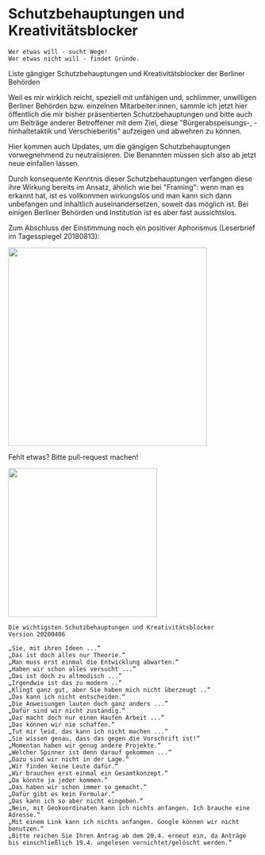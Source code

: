 # Schutzbehauptungen und Kreativitätsblocker

```
Wer etwas will - sucht Wege!
Wer etwas nicht will - findet Gründe.
```


Liste gängiger Schutzbehauptungen und Kreativitätsblocker der Berliner Behörden

Weil es mir wirklich reicht, speziell mit unfähigen und, schlimmer, unwilligen Berliner Behörden bzw. einzelnen Mitarbeiter:innen, sammle ich jetzt hier öffentlich die mir bisher präsentierten Schutzbehauptungen und bitte auch um Beiträge anderer Betroffener mit dem Ziel, diese "Bürgerabspeisungs-, -hinhaltetaktik und Verschieberitis" aufzeigen und abwehren zu können. 

Hier kommen auch Updates, um die gängigen Schutzbehauptungen vorwegnehmend zu neutralisieren. Die Benannten müssen sich also ab jetzt neue einfallen lassen.

Durch konsequente Kenntnis dieser Schutzbehauptungen verfangen diese ihre Wirkung bereits im Ansatz, ähnlich wie bei "Framing": wenn man es erkannt hat, ist es vollkommen wirkungslos und man kann sich dann unbefangen und inhaltlich auseinandersetzen, soweit das möglich ist. Bei einigen Berliner Behörden und Institution ist es aber fast aussichtslos.

Zum Abschluss der Einstimmung noch ein positiver Aphorismus (Leserbrief im Tagesspiegel 20180813):

<img src="https://raw.githubusercontent.com/Wikinaut/Schutzbehauptungen/master/20180813%20Wer%20etwas%20will%2C%20sucht%20Wege.%20Wer%20etwas%20nicht%20will%2C%20Gr%C3%BCnde.jpg" width=400>

Fehlt etwas? Bitte pull-request machen!

<img src="https://github.com/Wikinaut/Schutzbehauptungen/blob/master/Kreativit%C3%A4tsblocker-Bild.JPG" height=300>

```
Die wichtigsten Schutzbehauptungen und Kreativitätsblocker
Version 20200406

„Sie, mit ihren Ideen ...“
„Das ist doch alles nur Theorie.“
„Man muss erst einmal die Entwicklung abwarten.“
„Haben wir schon alles versucht ...“
„Das ist doch zu altmodisch ...“
„Irgendwie ist das zu modern ..“
„Klingt ganz gut, aber Sie haben mich nicht überzeugt ..“
„Das kann ich nicht entscheiden.“
„Die Anweisungen lauten doch ganz anders ...”
„Dafür sind wir nicht zuständig.“
„Das macht doch nur einen Haufen Arbeit ...“
„Das können wir nie schaffen.“
„Tut mir leid, das kann ich nicht machen ...“
„Sie wissen genau, dass das gegen die Vorschrift ist!“
„Momentan haben wir genug andere Projekte.“
„Welcher Spinner ist denn darauf gekommen ...“
„Dazu sind wir nicht in der Lage.“
„Wir finden keine Leute dafür.“
„Wir brauchen erst einmal ein Gesamtkonzept.“
„Da könnte ja jeder kommen.“
„Das haben wir schon immer so gemacht.“
„Dafür gibt es kein Formular.“
„Das kann ich so aber nicht eingeben.“
„Nein, mit Geokoordinaten kann ich nichts anfangen. Ich brauche eine Adresse.“
„Mit einem Link kann ich nichts anfangen. Google können wir nicht benutzen.“
„Bitte reichen Sie Ihren Antrag ab dem 20.4. erneut ein, da Anträge bis einschließlich 19.4. ungelesen vernichtet/gelöscht werden.“
```
